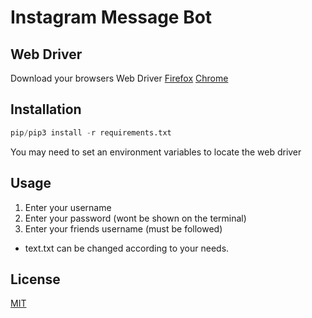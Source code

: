 # Instagram Message Bot

## Web Driver

Download your browsers Web Driver
[Firefox](https://github.com/mozilla/geckodriver/releases)
[Chrome](https://sites.google.com/a/chromium.org/chromedriver/downloads)

## Installation

```python
pip/pip3 install -r requirements.txt
```

You may need to set an environment variables to locate the web driver

## Usage

1. Enter your username
2. Enter your password (wont be shown on the terminal)
3. Enter your friends username (must be followed)

- text.txt can be changed according to your needs.

## License

[MIT](https://github.com/sulavmhrzn/instagram-message-bot/blob/master/license)
